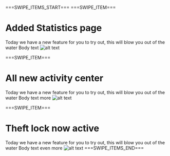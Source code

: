 ===SWIPE_ITEMS_START===
===SWIPE_ITEM===
# Added Statistics page
Today we have a new feature for you to try out, this will blow you out of the water
Body text
![alt text](https://example.com/image.png "Image 1")

===SWIPE_ITEM===
# All new activity center

Today we have a new feature for you to try out, this will blow you out of the water
Body text more
![alt text](https://example.com/image.png "Image 2")

===SWIPE_ITEM===
# Theft lock now active
Today we have a new feature for you to try out, this will blow you out of the water
Body text even more
![alt text](https://example.com/image.png "Image 3")
===SWIPE_ITEMS_END===
